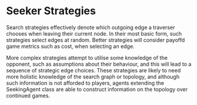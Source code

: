 Seeker Strategies
===========

Search strategies effectively denote which outgoing edge a traverser chooses when leaving their current node. In their most basic form, such strategies select edges at random. Better strategies will consider payoffd game metrics such as cost, when selecting an edge.

More complex strategies attempt to utilise some knowledge of the opponent, such as assumptions about their behaviour, and this will lead to a sequence of strategic edge choices. These strategies are likely to need more holistic knowledge of the search graph or topology, and although such information is not afforded to players, agents extending the SeekingAgent class are able to construct information on the topology over continued games. 
